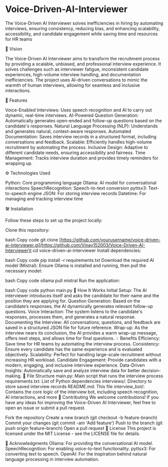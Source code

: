 # Voice-Driven-AI-Interviewer
The Voice-Driven AI Interviewer solves inefficiencies in hiring by automating interviews, ensuring consistency, reducing bias, and enhancing scalability, accessibility, and candidate engagement while saving time and resources for HR teams

🚀 Vision

The Voice-Driven AI Interviewer aims to transform the recruitment process by providing a scalable, unbiased, and professional interview experience. It solves challenges such as interviewer fatigue, inconsistent candidate experiences, high-volume interview handling, and documentation inefficiencies. The project uses AI-driven conversations to mimic the warmth of human interviews, allowing for seamless and inclusive interactions.

🔧 Features

Voice-Enabled Interviews: Uses speech recognition and AI to carry out dynamic, real-time interviews.
AI-Powered Question Generation: Automatically generates open-ended and follow-up questions based on the candidate's responses.
Natural Language Processing (NLP): Understands and generates natural, context-aware responses.
Automated Documentation: Saves interview records in a structured format, including conversations and feedback.
Scalable: Efficiently handles high-volume recruitment by automating the process.
Inclusive Design: Adaptive to different candidate needs, ensuring accessibility and fairness.
Time Management: Tracks interview duration and provides timely reminders for wrapping up.

⚙️ Technologies Used

Python: Core programming language
Ollama: AI model for conversational interactions
SpeechRecognition: Speech-to-text conversion
pyttsx3: Text-to-speech engine
JSON: For storing interview records
Datetime: For managing and tracking interview time

🛠️ Installation

Follow these steps to set up the project locally:

Clone this repository:

bash
Copy code
git clone [https://github.com/yourusername/voice-driven-ai-interviewer.gi](https://github.com/Vinay152003/Voice-Driven-AI-Interviewer)t
cd voice-driven-ai-interviewer
Install dependencies:

bash
Copy code
pip install -r requirements.txt
Download the required AI model (Mistral): Ensure Ollama is installed and running, then pull the necessary model:

bash
Copy code
ollama pull mistral
Run the application:

bash
Copy code
python main.py
💬 How It Works
Initial Setup: The AI interviewer introduces itself and asks the candidate for their name and the position they are applying for.
Question Generation: Based on the candidate’s responses, the AI dynamically generates relevant follow-up questions.
Voice Interaction: The system listens to the candidate's responses, processes them, and generates a natural response.
Documenting the Interview: All conversations, questions, and feedback are saved in a structured JSON file for future reference.
Wrap-up: As the interview nears its conclusion, the AI provides a warm wrap-up message, offers next steps, and allows time for final questions.
💡 Benefits
Efficiency: Save time for HR teams by automating the interview process.
Consistency: Ensure every candidate has the same experience and is evaluated objectively.
Scalability: Perfect for handling large-scale recruitment without increasing HR workload.
Candidate Engagement: Provide candidates with a modern, engaging, and inclusive interview experience.
Data-Driven Insights: Automatically save and analyze interview data for better decision-making.
📂 File Structure
main.py: Main script that runs the interview process
requirements.txt: List of Python dependencies
interviews/: Directory to store saved interview records
README.md: This file
interview_bot/: Contains the core logic of the interview bot, including speech recognition, AI interactions, and more
📌 Contributing
We welcome contributions! If you have any ideas for improving the Voice-Driven AI Interviewer, feel free to open an issue or submit a pull request.

Fork the repository
Create a new branch (git checkout -b feature-branch)
Commit your changes (git commit -am 'Add feature')
Push to the branch (git push origin feature-branch)
Open a pull request
📄 License
This project is licensed under the MIT License - see the LICENSE file for details.

🤖 Acknowledgments
Ollama: For providing the conversational AI model.
SpeechRecognition: For enabling voice-to-text functionality.
pyttsx3: For converting text to speech.
OpenAI: For the inspiration behind natural language processing in interview automation.
